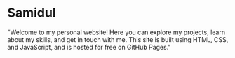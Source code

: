 # Samidul
"Welcome to my personal website! Here you can explore my projects, learn about my skills, and get in touch with me. This site is built using HTML, CSS, and JavaScript, and is hosted for free on GitHub Pages."
